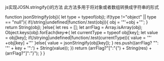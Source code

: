 js实现JOSN.stringify()的方法
此方法多用于将对象或者数组转换成字符串的形式

function jsonStringify(obj){
 	let type = typeof(obj);
 	if(type !="object" || type == "null"){
      if(/string|undefined|function/.test(obj)){
        obj = '"'+obj +'"';
      }
      return String(obj);
 	}else{
      let res = [];
      let arrFlag = Array.isArray(obj);
      Object.keys(obj).forEach(key=>{
        let currentType = typeof obj[key];
        let value = obj[key];
        if(/strying|undefined|function/.test(currentType)){
          value = '"' +obj[key] +'"'
        }else{
          value = jsonStringify(obj[key]);
        }
        res.push((arrFlag? "": '"' + key + '":') + String(value));
      })
      return (arrFlag?"[":"{") + String(res) + (arrFlag?"]":"}");
 	}
}   
